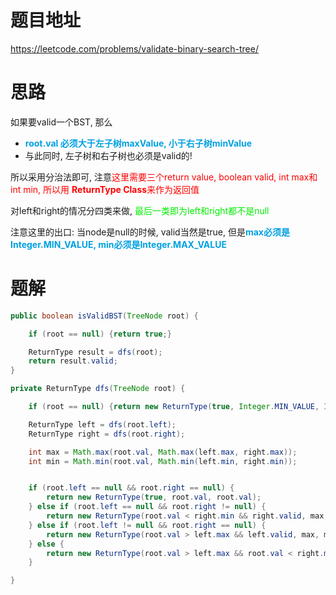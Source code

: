 # 题目地址

https://leetcode.com/problems/validate-binary-search-tree/



# 思路

如果要valid一个BST, 那么

+ <font color = grape>**root.val 必须大于左子树maxValue, 小于右子树minValue**</font>
+ 与此同时, 左子树和右子树也必须是valid的!

所以采用分治法即可, 注意<font color = red>这里需要三个return value, boolean valid, int max和int min, 所以用 **ReturnType Class**来作为返回值</font>

对left和right的情况分四类来做, <font color = gree>最后一类即为left和right都不是null</font>

注意这里的出口: 当node是null的时候, valid当然是true, 但是<font color = grape>**max必须是Integer.MIN_VALUE, min必须是Integer.MAX_VALUE**</font>



# 题解

```java
public boolean isValidBST(TreeNode root) {

    if (root == null) {return true;}

    ReturnType result = dfs(root);
    return result.valid;
}

private ReturnType dfs(TreeNode root) {

    if (root == null) {return new ReturnType(true, Integer.MIN_VALUE, Integer.MAX_VALUE);}

    ReturnType left = dfs(root.left);
    ReturnType right = dfs(root.right);

    int max = Math.max(root.val, Math.max(left.max, right.max));
    int min = Math.min(root.val, Math.min(left.min, right.min));


    if (root.left == null && root.right == null) {
        return new ReturnType(true, root.val, root.val);
    } else if (root.left == null && root.right != null) {
        return new ReturnType(root.val < right.min && right.valid, max, min);
    } else if (root.left != null && root.right == null) {
        return new ReturnType(root.val > left.max && left.valid, max, min);
    } else {
        return new ReturnType(root.val > left.max && root.val < right.min && left.valid && right.valid, max, min);
    }

}
```

